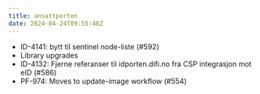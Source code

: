 ```yaml
---
title: ansattporten
date: 2024-04-24T09:55:46Z
---
```

- ID-4141: bytt til sentinel node-liste (#592)
- Library upgrades
- ID-4132: Fjerne referanser til idporten.difi.no fra CSP integrasjon mot eID (#586)
- PF-974: Moves to update-image workflow (#554)

